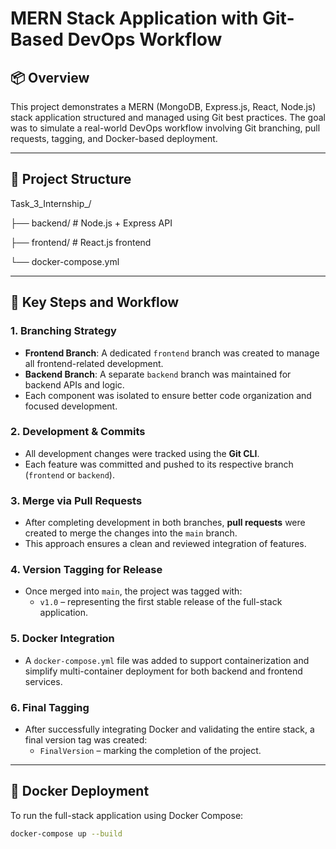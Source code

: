 # MERN Stack Application with Git-Based DevOps Workflow

## 📦 Overview

This project demonstrates a MERN (MongoDB, Express.js, React, Node.js) stack application structured and managed using Git best practices. 
The goal was to simulate a real-world DevOps workflow involving Git branching, pull requests, tagging, and Docker-based deployment.

---

## 📁 Project Structure

Task_3_Internship_/

├── backend/ # Node.js + Express API

├── frontend/ # React.js frontend

└── docker-compose.yml

---

## 🚀 Key Steps and Workflow

### 1. **Branching Strategy**

- **Frontend Branch**: A dedicated `frontend` branch was created to manage all frontend-related development.
- **Backend Branch**: A separate `backend` branch was maintained for backend APIs and logic.
- Each component was isolated to ensure better code organization and focused development.

### 2. **Development & Commits**

- All development changes were tracked using the **Git CLI**.
- Each feature was committed and pushed to its respective branch (`frontend` or `backend`).

### 3. **Merge via Pull Requests**

- After completing development in both branches, **pull requests** were created to merge the changes into the `main` branch.
- This approach ensures a clean and reviewed integration of features.

### 4. **Version Tagging for Release**

- Once merged into `main`, the project was tagged with:
  - `v1.0` – representing the first stable release of the full-stack application.

### 5. **Docker Integration**

- A `docker-compose.yml` file was added to support containerization and simplify multi-container deployment for both backend and frontend services.

### 6. **Final Tagging**

- After successfully integrating Docker and validating the entire stack, a final version tag was created:
  - `FinalVersion` – marking the completion of the project.

---

## 🐳 Docker Deployment

To run the full-stack application using Docker Compose:

```bash
docker-compose up --build
